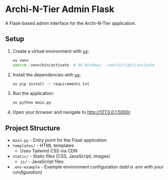 # Archi-N-Tier Admin Flask

A Flask-based admin interface for the Archi-N-Tier application.

## Setup

1. Create a virtual environment with [uv](https://docs.astral.sh/uv/getting-started/installation/):

    ```bash
    uv venv
    source .venv/bin/activate  # On Windows: .venv\Scripts\activate
    ```

2. Install the dependencies with [uv](https://docs.astral.sh/uv/getting-started/installation/):

    ```bash
    uv pip install -r requirements.txt
    ```

3. Run the application:

    ```bash
    uv python main.py
    ```

4. Open your browser and navigate to <http://127.0.0.1:5000/>

## Project Structure

-   `main.py` - Entry point for the Flask application
-   `templates/` - HTML templates
    -   Uses Tailwind CSS via CDN
-   `static/` - Static files (CSS, JavaScript, images)
    -   `js/` - JavaScript files
-   `.env-example` - Example environment configuration _(add a .env with your configuration)_
